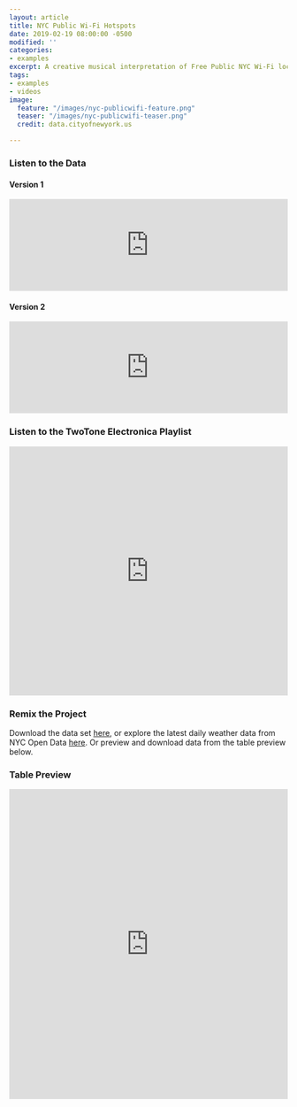 ```yaml
---
layout: article
title: NYC Public Wi-Fi Hotspots
date: 2019-02-19 08:00:00 -0500
modified: ''
categories:
- examples
excerpt: A creative musical interpretation of Free Public NYC Wi-Fi location and provider data. Experimenting with oscillators and double bass.
tags:
- examples
- videos
image:
  feature: "/images/nyc-publicwifi-feature.png"
  teaser: "/images/nyc-publicwifi-teaser.png"
  credit: data.cityofnewyork.us

---
```

### Listen to the Data

#### Version 1

<iframe width="100%" height="166" scrolling="no" frameborder="no" allow="autoplay" src="https://w.soundcloud.com/player/?url=https%3A//api.soundcloud.com/tracks/580770960&color=%23f57c00&auto_play=false&hide_related=false&show_comments=true&show_user=true&show_reposts=false&show_teaser=true"></iframe>

#### Version 2

<iframe width="100%" height="166" scrolling="no" frameborder="no" allow="autoplay" src="https://w.soundcloud.com/player/?url=https%3A//api.soundcloud.com/tracks/580963137&color=%23f57c00&auto_play=false&hide_related=false&show_comments=true&show_user=true&show_reposts=false&show_teaser=true"></iframe>

### Listen to the TwoTone Electronica Playlist

<iframe width="100%" height="450" scrolling="no" frameborder="no" allow="autoplay" src="https://w.soundcloud.com/player/?url=https%3A//api.soundcloud.com/playlists/714048729&color=%23f57c00&auto_play=false&hide_related=false&show_comments=true&show_user=true&show_reposts=false&show_teaser=true"></iframe>

### Remix the Project

Download the data set [here](https://drive.google.com/open?id=1QXPuaX6iEGIuho4Dsu4sPqELgGLI3vJD "NYC Public Wi-Fi Hotspots"), or explore the latest daily weather data from NYC Open Data [here](https://data.cityofnewyork.us/City-Government/NYC-Wi-Fi-Hotspot-Locations/yjub-udmw/data "NYC Free Public Wi-Fi"). Or preview and download data from the table preview below.

### Table Preview

<iframe width="100%" height="560" title="NYC Wi-Fi Hotspot Locations" src="https://data.cityofnewyork.us/w/yjub-udmw/25te-f2tw?cur=uwRChh7vcl2&from=root" frameborder="0" scrolling="no"><a href="https://data.cityofnewyork.us/City-Government/NYC-Wi-Fi-Hotspot-Locations/yjub-udmw" title="NYC Wi-Fi Hotspot Locations" target="_blank">NYC Wi-Fi Hotspot Locations</a></iframe>